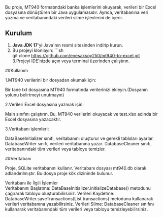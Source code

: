 Bu proje, MT940 formatındaki banka işlemlerini okuyarak, verileri bir Excel dosyasına dönüştüren bir Java uygulamasıdır. Ayrıca, veritabanına veri yazma ve veritabanındaki verileri silme işlevlerini de içerir.


## Kurulum

1. **Java JDK 17**'yi Java'nın resmi sitesinden indirip kurun.
2. Bu projeyi klonlayın:  ```sh                   
   git clone https://github.com/enesaksoy250/mt940-to-excel.git            
3.Projeyi IDE'nizde açın veya terminal üzerinden çalıştırın.

##Kullanım

1.MT940 verilerini bir dosyadan okumak için:  

  Bir tane txt dosyasına MT940 formatında verilerinizi ekleyin.(Dosyanın yolunu belirtmeyi unutmayın)

2.Verileri Excel dosyasına yazmak için:  

  Main sınıfını çalıştırın. Bu, MT940 verilerini okuyacak ve test.xlsx adında bir Excel dosyasına yazacaktır.

3.Veritabanı işlemleri:  

  DataBaseInitializer sınıfı, veritabanını oluşturur ve gerekli tabloları ayarlar.
  DatabaseWriter sınıfı, verileri veritabanına yazar.
  DatabaseCleaner sınıfı, veritabanındaki tüm verileri veya tabloyu temizler.

##Veritabanı  

  Proje, SQLite veritabanını kullanır. Veritabanı dosyası mt940.db olarak adlandırılmıştır. Bu dosya proje kök dizininde bulunur.

Veritabanı ile İlgili İşlemler  
  Veritabanını Başlatma: DataBaseInitializer.initializeDatabase() metodunu çağırarak tabloyu oluşturabilirsiniz. 
  Verileri Kaydetme: DatabaseWriter.saveTransactions(List<MT940Transaction> transactions) metodunu kullanarak verileri veritabanına yazabilirsiniz.
  Verileri Silme: DatabaseCleaner sınıfını kullanarak veritabanındaki tüm verileri veya tabloyu temizleyebilirsiniz.
